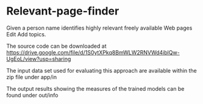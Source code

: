 # Relevant-page-finder
Given a person name identifies highly relevant freely available Web pages Edit
Add topics.

The source code can be downloaded at https://drive.google.com/file/d/1S0ytXPkq8BmWLW2RNVWd4iblQw-UgEoL/view?usp=sharing

The input data set used for evaluating this approach are available within the zip file under app/in

The output results showing the measures of the trained models can be found under out/info

